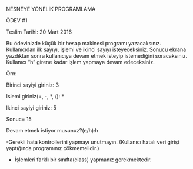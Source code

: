 NESNEYE YÖNELİK PROGRAMLAMA

ÖDEV #1

Teslim Tarihi: 20 Mart 2016

Bu ödevinizde küçük bir hesap makinesi programı yazacaksınız. Kullanıcıdan ilk sayıyı, işlemi ve ikinci sayıyı isteyeceksiniz. Sonucu ekrana yazdıktan sonra kullanıcıya devam etmek isteyip istemediğini soracaksınız. Kullanıcı “h” girene kadar işlem yapmaya devam edeceksiniz.

Örn:

Birinci sayiyi giriniz: 3

Islemi giriniz(+, -, *, /): *

Ikinci sayiyi giriniz: 5

Sonuc= 15

Devam etmek istiyor musunuz?(e/h):h

-Gerekli hata kontrollerini yapmayı unutmayın. (Kullanıcı hatalı veri girişi yaptığında programınız çökmemelidir.)

- İşlemleri farklı bir sınıfta(class) yapmanız gerekmektedir.
